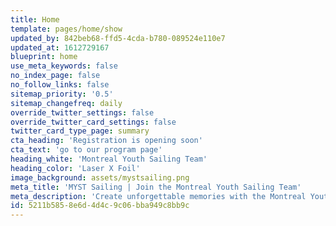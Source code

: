 ```yaml
---
title: Home
template: pages/home/show
updated_by: 842beb68-ffd5-4cda-b780-089524e110e7
updated_at: 1612729167
blueprint: home
use_meta_keywords: false
no_index_page: false
no_follow_links: false
sitemap_priority: '0.5'
sitemap_changefreq: daily
override_twitter_settings: false
override_twitter_card_settings: false
twitter_card_type_page: summary
cta_heading: 'Registration is opening soon'
cta_text: 'go to our program page'
heading_white: 'Montreal Youth Sailing Team'
heading_color: 'Laser X Foil'
image_background: assets/mystsailing.png
meta_title: 'MYST Sailing | Join the Montreal Youth Sailing Team'
meta_description: 'Create unforgettable memories with the Montreal Youth Sailing Team. Find training camps dedicated to the Laser and Kitefoiling class in Quebec. Access unique, experiences, and performance around the world.'
id: 5211b585-8e6d-4d4c-9c06-bba949c8bb9c
---
```

